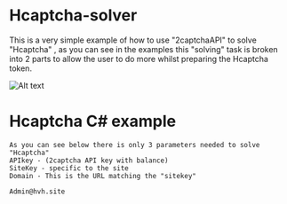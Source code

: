 # Hcaptcha-solver
This is a very simple example of how to use "2captchaAPI" to solve "Hcaptcha"  , as you can see in the examples this "solving" task is broken into 2 parts to allow the user to do more whilst preparing the Hcaptcha token.

![Alt text](https://media.giphy.com/media/IYJoeBSab0TigyqEa1/giphy.gif "Example")



# Hcaptcha C# example
```
As you can see below there is only 3 parameters needed to solve "Hcaptcha"
APIkey - (2captcha API key with balance)
SiteKey - specific to the site
Domain - This is the URL matching the "sitekey"
```




```
Admin@hvh.site
```
